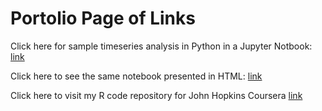 # Portolio Page of Links


Click here for sample timeseries analysis in Python in a Jupyter Notbook:  [link ](https://madash99.github.io/SampleContent/M3TimeSeriesv2.ipynb)


Click here to see the same notebook presented in HTML: [link](https://madash99.github.io/SampleContent/M3TimeSeriesv2.html)



Click here to visit my R code repository for John Hopkins Coursera [link](https://github.com/madash99/Coursera-Homework)


